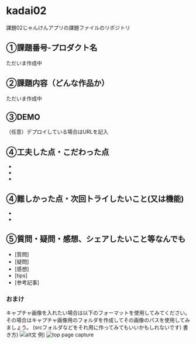 # kadai02
課題02じゃんけんアプリの課題ファイルのリポジトリ
## ①課題番号-プロダクト名
ただいま作成中

## ②課題内容（どんな作品か）
ただいま作成中

## ③DEMO
（任意）デプロイしている場合はURLを記入

## ④工夫した点・こだわった点
-
-
-

## ④難しかった点・次回トライしたいこと(又は機能)
-
-

## ⑤質問・疑問・感想、シェアしたいこと等なんでも
- [質問]
- [疑問]
- [感想]
- [tips]
- [参考記事]


### おまけ
キャプチャ画像を入れたい場合は以下のフォーマットを使用してみてください。
その場合はキャプチャ画像用のフォルダを作成してその画像のパスを使用してみましょう。
(srcフォルダなどをそれ用に作ってみてもいいかもしれないです)
書き方)
![alt文](画像URL)
例)
![top page capture](./src/capture1.png)
